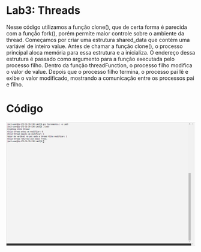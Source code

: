 # Lab3: Threads

Nesse código utilizamos a função clone(), que de certa forma é parecida com a função fork(), porém permite maior controle sobre o ambiente da thread. Começamos por criar uma estrutura shared_data que contém uma variável de inteiro value. Antes de chamar a função clone(), o processo principal aloca memória para essa estrutura e a inicializa. O endereço dessa estrutura é passado como argumento para a função executada pelo processo filho. Dentro da função threadFunction, o processo filho modifica o valor de value. Depois que o processo filho termina, o processo pai lê e exibe o valor modificado, mostrando a comunicação entre os processos pai e filho.

# Código

![Texto Alternativo](https://github.com/Neto-Sciamarelli/SO/blob/main/Lab3/Imagem3.PNG)
